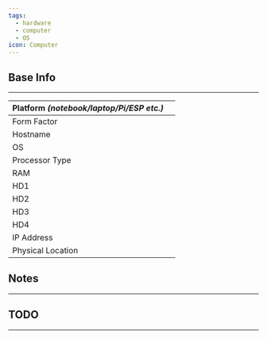 ```yaml
---
tags:
  - hardware
  - computer
  - OS
icon: Computer
---
```


## Base Info
---

| Platform _(notebook/laptop/Pi/ESP etc.)_ |     |
| ---------------------------------------- | --- |
| Form Factor                              |     |
| Hostname                                 |     |
| OS                                       |     |
| Processor Type                           |     |
| RAM                                      |     |
| HD1                                      |     |
| HD2                                      |     |
| HD3                                      |     |
| HD4                                      |     |
| IP Address                               |     |
| Physical Location                        |     |

## Notes
---



## TODO
---

